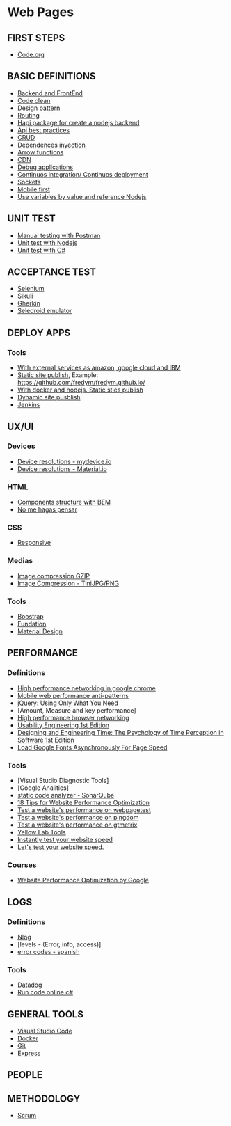 # Web Pages

## FIRST STEPS
* [Code.org](https://studio.code.org/s/minecraft/stage/1/puzzle/1)

## BASIC DEFINITIONS
* [Backend and FrontEnd]()
* [Code clean]()
* [Design pattern]()
* [Routing]()
* [Hapi package for create a nodejs backend](https://hapijs.com/api)
* [Api best practices]()
* [CRUD](https://es.wikipedia.org/wiki/CRUD)
* [Dependences inyection](https://elabismodenull.wordpress.com/2017/04/16/4-formas-de-manejar-dependencias-en-nodejs/)
* [Arrow functions](https://developer.mozilla.org/en/docs/Web/JavaScript/Reference/Functions/Arrow_functions)
* [CDN]()
* [Debug applications]()
* [Continuos integration/ Continuos deployment]()
* [Sockets](https://socket.io/)
* [Mobile first]()
* [Use variables by value and reference Nodejs](http://orizens.com/wp/topics/javascript-arrays-passing-by-reference-or-by-value/)


## UNIT TEST
* [Manual testing with Postman](https://www.getpostman.com/docs/postman/scripts/test_examples)
* [Unit test with Nodejs](https://www.npmjs.com/package/mocha-cucumber)
* [Unit test with C#](https://www.nuget.org/packages/NUnit/)

## ACCEPTANCE TEST
* [Selenium](http://www.seleniumhq.org/)
* [Sikuli](http://www.sikuli.org/)
* [Gherkin](https://github.com/cucumber/cucumber/wiki/Gherkin)
* [Seledroid emulator](http://selendroid.io/)


## DEPLOY APPS

### Tools
* [With external services as amazon, google cloud and IBM](https://serverless.com/)
* [Static site publish](https://pages.github.com/), Example: https://github.com/fredym/fredym.github.io/
* [With docker and nodejs. Static sties publish](https://zeit.co/now)
* [Dynamic site pusblish](https://www.heroku.com)
* [Jenkins](https://jenkins.io/)



## UX/UI

### Devices
* [Device resolutions - mydevice.io](https://mydevice.io/devices/#sortOthers)
* [Device resolutions - Material.io](https://material.io/devices/)

### HTML
* [Components structure with BEM](https://en.bem.info/)
* [No me hagas pensar](http://www.disenomovil.mobi/multimedia_un/01_intro_ux/no_me_hagas_pensar_steve%20_krug_2da%20ed.pdf)

### CSS
* [Responsive]()

### Medias
* [Image compression GZIP](https://checkgzipcompression.com/)
* [Image Compression - TiniJPG/PNG](https://tinyjpg.com/)

### Tools
* [Boostrap]()
* [Fundation]()
* [Material Design]()



## PERFORMANCE

### Definitions

* [High performance networking in google chrome](https://www.igvita.com/posa/high-performance-networking-in-google-chrome/)
* [Mobile web performance anti-patterns](https://www.oreilly.com/ideas/mobile-web-performance-anti-patterns?imm_mid=0edc8b&cmp=em-webops-na-na-newsltr_20170224)
* [jQuery: Using Only What You Need](http://developer.telerik.com/featured/jquery-using-only-what-you-need/)
* [Amount, Measure and key performance]
* [High performance browser networking](https://hpbn.co/)
* [Usability Engineering 1st Edition](https://www.amazon.com/Usability-Engineering-Jakob-Nielsen/dp/0125184069)
* [Designing and Engineering Time: The Psychology of Time Perception in Software 1st Edition](https://www.amazon.com/Designing-Engineering-Time-Psychology-Perception/dp/0321509188)
* [Load Google Fonts Asynchronously For Page Speed](https://www.lockedowndesign.com/load-google-fonts-asynchronously-for-page-speed/)

### Tools 

* [Visual Studio Diagnostic Tools]
* [Google Analitics]
* [static code analyzer - SonarQube](https://www.sonarqube.org/)
* [18 Tips for Website Performance Optimization](https://www.keycdn.com/blog/website-performance-optimization/)
* [Test a website's performance on webpagetest](http://www.webpagetest.org/)
* [Test a website's performance on pingdom](https://tools.pingdom.com)
* [Test a website's performance on gtmetrix](https://gtmetrix.com)
* [Yellow Lab  Tools](http://yellowlab.tools/)
* [Instantly test your website speed](https://www.dotcom-tools.com/website-speed-test.aspx)
* [Let's test your website speed.](https://www.giftofspeed.com/)

### Courses
* [Website Performance Optimization by Google](https://www.udacity.com/course/website-performance-optimization--ud884)



## LOGS

### Definitions

* [Nlog](https://github.com/NLog/NLog/wiki/Tutorial)
* [levels - (Error, info, access)]
* [error codes - spanish](https://blog.agetic.gob.bo/2016/07/elegir-un-codigo-de-estado-http-deja-de-hacerlo-dificil/)

### Tools

* [Datadog](https://www.datadoghq.com)
* [Run code online c#](https://github.com/ServiceStackApps/LiveDemos#live-servicestack-demos)
 

## GENERAL TOOLS

* [Visual Studio Code]()
* [Docker]()
* [Git](https://github.com/git-school/visualizing-git)
* [Express](https://expressjs.com/)

## PEOPLE


## METHODOLOGY

* [Scrum](https://www.scrumalliance.org)
